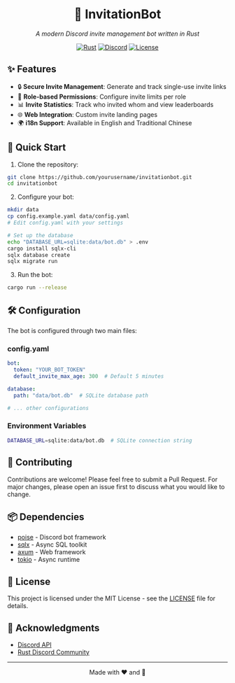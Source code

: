 <div align="center">

# 🎫 InvitationBot
*A modern Discord invite management bot written in Rust*

[![Rust](https://img.shields.io/badge/rust-1.83+-93450a.svg?style=flat-square&logo=rust)](https://www.rust-lang.org)
[![Discord](https://img.shields.io/badge/Discord-bot-5865F2.svg?style=flat-square&logo=discord)](https://discord.com/developers/docs/intro)
[![License](https://img.shields.io/badge/license-MIT-blue.svg?style=flat-square)](LICENSE)

</div>

## ✨ Features

- 🔒 **Secure Invite Management**: Generate and track single-use invite links
- 👥 **Role-based Permissions**: Configure invite limits per role
- 📊 **Invite Statistics**: Track who invited whom and view leaderboards
- 🌐 **Web Integration**: Custom invite landing pages
- 🌍 **i18n Support**: Available in English and Traditional Chinese

## 🚀 Quick Start

1. Clone the repository:

```bash
git clone https://github.com/yourusername/invitationbot.git
cd invitationbot
```

2. Configure your bot:

```bash
mkdir data
cp config.example.yaml data/config.yaml
# Edit config.yaml with your settings

# Set up the database
echo "DATABASE_URL=sqlite:data/bot.db" > .env
cargo install sqlx-cli
sqlx database create
sqlx migrate run
```

3. Run the bot:

```bash
cargo run --release
```

## 🛠️ Configuration

The bot is configured through two main files:

### config.yaml
```yaml
bot:
  token: "YOUR_BOT_TOKEN"
  default_invite_max_age: 300  # Default 5 minutes

database:
  path: "data/bot.db"  # SQLite database path

# ... other configurations
```

### Environment Variables
```bash
DATABASE_URL=sqlite:data/bot.db  # SQLite connection string
```

## 🤝 Contributing

Contributions are welcome! Please feel free to submit a Pull Request. For major changes, please open an issue first to discuss what you would like to change.

## 📦 Dependencies

- [poise](https://github.com/serenity-rs/poise) - Discord bot framework
- [sqlx](https://github.com/launchbadge/sqlx) - Async SQL toolkit
- [axum](https://github.com/tokio-rs/axum) - Web framework
- [tokio](https://github.com/tokio-rs/tokio) - Async runtime

## 📝 License

This project is licensed under the MIT License - see the [LICENSE](LICENSE) file for details.

## 🙏 Acknowledgments

- [Discord API](https://discord.com/developers/docs/intro)
- [Rust Discord Community](https://discord.gg/rust-lang)

---

<div align="center">

Made with ❤️ and 🦀

</div>